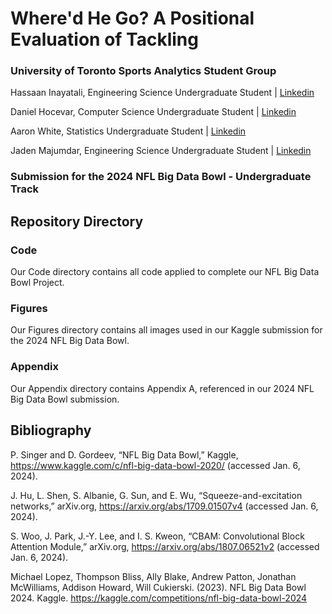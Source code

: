 # Where'd He Go? A Positional Evaluation of Tackling

### University of Toronto Sports Analytics Student Group

Hassaan Inayatali, Engineering Science Undergraduate Student | [Linkedin](https://www.linkedin.com/in/hassaan-inayatali-92b8a818b/)

Daniel Hocevar, Computer Science Undergraduate Student | [Linkedin](https://www.linkedin.com/in/danielhocevar/)

Aaron White, Statistics Undergraduate Student | [Linkedin](https://www.linkedin.com/in/aaronwhite03/)

Jaden Majumdar, Engineering Science Undergraduate Student | [Linkedin](https://www.linkedin.com/in/jaden-majumdar-179a31263/?originalSubdomain=ca)

### Submission for the 2024 NFL Big Data Bowl - Undergraduate Track

## Repository Directory

### Code

Our Code directory contains all code applied to complete our NFL Big Data Bowl Project.

### Figures

Our Figures directory contains all images used in our Kaggle submission for the 2024 NFL Big Data Bowl.

### Appendix

Our Appendix directory contains Appendix A, referenced in our 2024 NFL Big Data Bowl submission.

## Bibliography

P. Singer and D. Gordeev, “NFL Big Data Bowl,” Kaggle, https://www.kaggle.com/c/nfl-big-data-bowl-2020/ (accessed Jan. 6, 2024). 

J. Hu, L. Shen, S. Albanie, G. Sun, and E. Wu, “Squeeze-and-excitation networks,” arXiv.org, https://arxiv.org/abs/1709.01507v4 (accessed Jan. 6, 2024). 

S. Woo, J. Park, J.-Y. Lee, and I. S. Kweon, “CBAM: Convolutional Block Attention Module,” arXiv.org, https://arxiv.org/abs/1807.06521v2 (accessed Jan. 6, 2024). 

Michael Lopez, Thompson Bliss, Ally Blake, Andrew Patton, Jonathan McWilliams, Addison Howard, Will Cukierski. (2023). NFL Big Data Bowl 2024. Kaggle. https://kaggle.com/competitions/nfl-big-data-bowl-2024

